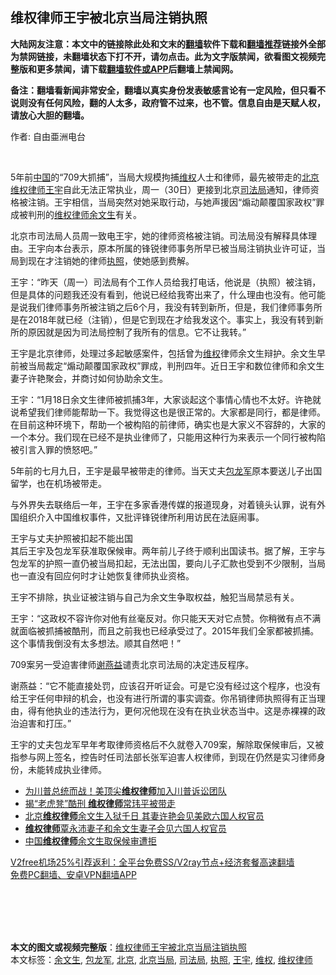  <h2>维权律师王宇被北京当局注销执照</h2> <p class="notice"><b>大陆网友注意：本文中的链接除此处和文末的<a href="https://github.com/bannedbook/fanqiang" >翻墙</a>软件下载和<a href="https://github.com/killgcd/justmysocks/blob/master/README.md">翻墙推荐</a>链接外全部为禁网链接，未翻墙状态下打不开，请勿点击。此为文字版禁闻，欲看图文视频完整版和更多禁闻，请下载<a href="https://github.com/bannedbook/fanqiang">翻墙软件或APP</a>后翻墙上禁闻网。</p><p>备注：翻墙看新闻非常安全，翻墙以真实身份发表敏感言论有一定风险，但只看不说则没有任何风险，翻的人太多，政府管不过来，也不管。信息自由是天赋人权，请放心大胆的翻墙。</b></p>  <div class="entry"> <p>作者: 自由亜洲电台</p> <p></br></p> <p>5年前<span class='wp_keywordlink_affiliate'><a href="https://www.bannedbook.org/" title="中国" target="_blank">中国</a></span>的“709大抓捕”，当局大规模拘捕<span class='wp_keywordlink_affiliate'><a href="https://www.bannedbook.org/bnews/weiquan/" title="维权" target="_blank">维权</a></span>人士和律师，最先被带走的<a href="https://www.bannedbook.org/bnews/tag/%e5%8c%97%e4%ba%ac/" class="st_tag internal_tag" rel="tag" title="标签 北京 下的日志">北京</a><span class='wp_keywordlink'><a href="https://www.bannedbook.org/forum16/" title="维权律师 法律维权" target="_blank">维权律师</a></span><a href="https://www.bannedbook.org/bnews/tag/%e7%8e%8b%e5%ae%87/" class="st_tag internal_tag" rel="tag" title="标签 王宇 下的日志">王宇</a>自此无法正常执业，周一（30日）更接到北京<a href="https://www.bannedbook.org/bnews/tag/%E5%8F%B8%E6%B3%95%E5%B1%80/" class="st_tag internal_tag" rel="tag" title="标签 司法局 下的日志">司法局</a>通知，律师资格被注销。王宇相信，当局突然对她采取行动，与她声援因“煽动颠覆国家政权”罪成被判刑的<a href="https://www.bannedbook.org/bnews/tag/%e7%bb%b4%e6%9d%83%e5%be%8b%e5%b8%88/" class="st_tag internal_tag" rel="tag" title="标签 维权律师 下的日志">维权律师</a><a href="https://www.bannedbook.org/bnews/tag/%e4%bd%99%e6%96%87%e7%94%9f/" class="st_tag internal_tag" rel="tag" title="标签 余文生 下的日志">余文生</a>有关。</p> <p>北京市司法局人员周一致电王宇，她的律师资格被注销。司法局没有解释具体理由。王宇向本台表示，原本所属的锋锐律师事务所早已被当局注销执业许可证，当局到现在才注销她的律师<a href="https://www.bannedbook.org/bnews/tag/%E6%89%A7%E7%85%A7/" class="st_tag internal_tag" rel="tag" title="标签 执照 下的日志">执照</a>，使她感到费解。</p>  <p>王宇：“昨天（周一）司法局有个工作人员给我打电话，他说是（执照）被注销，但是具体的问题我还没有看到，他说已经给我寄出来了，什么理由也没有。他可能是说我们律师事务所被注销之后6个月，我没有转到新所，但是，我们律师事务所是在2018年就已经（注销），但是它到现在才给我发这个。事实上，我没有转到新所的原因就是因为司法局控制了我所有的信息。它不让我转。”</p> <p>王宇是北京律师，处理过多起敏感案件，包括曾为<a href="https://www.bannedbook.org/bnews/tag/%E7%BB%B4%E6%9D%83/" class="st_tag internal_tag" rel="tag" title="标签 维权 下的日志">维权</a>律师余文生辩护。余文生早前被当局裁定“煽动颠覆国家政权”罪成，判刑四年。近日王宇和数位律师和余文生妻子许艳聚会，并商讨如何协助余文生。</p> <p>王宇：“1月18日余文生律师被抓捕3年，大家谈起这个事情心情也不太好。许艳就说希望我们律师能帮助一下。我觉得这也是很正常的。大家都是同行，都是律师。在目前这种环境下，帮助一个被构陷的前律师，确实也是大家义不容辞的，大家的一个本分。我们现在已经不是执业律师了，只能用这种行为来表示一个同行被构陷被引言入罪的愤怒吧。”</p> <p>5年前的七月九日，王宇是最早被带走的律师。当天丈夫<a href="https://www.bannedbook.org/bnews/tag/%e5%8c%85%e9%be%99%e5%86%9b/" class="st_tag internal_tag" rel="tag" title="标签 包龙军 下的日志">包龙军</a>原本要送儿子出国留学，也在机场被带走。</p>  <p>与外界失去联络后一年，王宇在多家香港传媒的报道现身，对着镜头认罪，说有外国组织介入中国维权事件，又批评锋锐律所利用访民在法庭闹事。</p> <p>王宇与丈夫护照被扣起不能出国<br />其后王宇及包龙军获准取保候审。两年前儿子终于顺利出国读书。据了解，王宇与包龙军的护照一直仍被当局扣起，无法出国，要向儿子汇款也受到不少限制，当局也一直没有回应何时才让她恢复律师执业资格。 </p> <p>王宇不排除，执业证被注销与自己为余文生争取权益，触犯当局禁忌有关。</p> <p>王宇：“这政权不容许你对他有丝毫反对。你只能天天对它点赞。你稍微有点不满就面临被抓捕被酷刑，而且之前我也已经承受过了。2015年我们全家都被抓捕。这个事情我倒没有太多想法。顺其自然吧！”</p>  <p>709案另一受迫害律师<span class='wp_keywordlink'><a href="https://www.bannedbook.org/forum16/topic4811.html" title="谢燕益律师简介" target="_blank">谢燕益</a></span>谴责北京司法局的决定违反程序。</p> <p>谢燕益：“它不能直接处罚，应该召开听证会。可是它没有经过这个程序，也没有给王宇任何申辩的机会，也没有进行所谓的事实调查。你吊销律师执照得有正当理由，得有他执业的违法行为，更何况他现在没有在执业状态当中。这是赤裸裸的政治迫害和打压。”</p> <p>王宇的丈夫包龙军早年考取律师资格后不久就卷入709案，解除取保候审后，又被指参与网上签名，控告时任司法部长张军迫害人权律师，到现在仍然是实习律师身份，未能转成执业律师。</p> <ul class='op-related-articles' title='相关阅读'> <li><a href='https://www.bannedbook.org/bnews/comments/20201110/1428636.html' target='_blank'>为川普总统而战！美顶尖<b>维权律师</b>加入川普诉讼团队</a></li> <li><a href='https://www.bannedbook.org/bnews/bannedvideo/20201028/1421501.html' target='_blank'>揭“老虎凳”酷刑 <b>维权律师</b>常玮平被带走</a></li> <li><a href='https://www.bannedbook.org/bnews/headline/20201016/1414566.html' target='_blank'>北京<b>维权律师</b>余文生入狱千日 其妻许艳会见美欧六国人权官员</a></li> <li><a href='https://www.bannedbook.org/bnews/comments/20201014/1413692.html' target='_blank'><b>维权律师</b>覃永沛妻子和余文生妻子会见六国人权官员</a></li> <li><a href='https://www.bannedbook.org/bnews/comments/20200922/1400963.html' target='_blank'>中国<b>维权律师</b>余文生取保候审遭拒</a></li> </ul> <p class="texttj"> <a href="https://www.bannedbook.org/forum23/topic22702.html" target="_blank">V2free机场25%引荐返利：全平台免费SS/V2ray节点+经济套餐高速翻墙</a><br/> <a href="https://github.com/bannedbook/fanqiang/wiki/%E7%A6%81%E9%97%BB%E7%BD%91%E5%AE%89%E5%8D%93%E7%BF%BB%E5%A2%99%E6%96%B0%E9%97%BBAPP" target="_blank">免费PC翻墙、安卓VPN翻墙APP</a></p><p></br></br><br /> </br></p> <a name='sharetosocial'></a>       <div><b>本文的图文或视频完整版</b>：<a href='https://www.bannedbook.org/bnews/cbnews/20201201/1440263.html'>维权律师王宇被北京当局注销执照</a></div>  </div><!--END ENTRY--> <div class="postfooter"> <div>本文标签：<a href="https://www.bannedbook.org/bnews/tag/%e4%bd%99%e6%96%87%e7%94%9f/" rel="tag">余文生</a>, <a href="https://www.bannedbook.org/bnews/tag/%e5%8c%85%e9%be%99%e5%86%9b/" rel="tag">包龙军</a>, <a href="https://www.bannedbook.org/bnews/tag/%e5%8c%97%e4%ba%ac/" rel="tag">北京</a>, <a href="https://www.bannedbook.org/bnews/tag/%E5%8C%97%E4%BA%AC%E5%BD%93%E5%B1%80/" rel="tag">北京当局</a>, <a href="https://www.bannedbook.org/bnews/tag/%E5%8F%B8%E6%B3%95%E5%B1%80/" rel="tag">司法局</a>, <a href="https://www.bannedbook.org/bnews/tag/%E6%89%A7%E7%85%A7/" rel="tag">执照</a>, <a href="https://www.bannedbook.org/bnews/tag/%e7%8e%8b%e5%ae%87/" rel="tag">王宇</a>, <a href="https://www.bannedbook.org/bnews/tag/%E7%BB%B4%E6%9D%83/" rel="tag">维权</a>, <a href="https://www.bannedbook.org/bnews/tag/%e7%bb%b4%e6%9d%83%e5%be%8b%e5%b8%88/" rel="tag">维权律师</a></div>  </div><!--END POSTFOOTER--> 